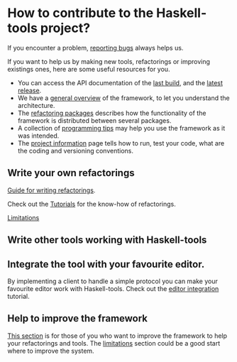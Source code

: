 # How to contribute to the Haskell-tools project?

If you encounter a problem, [reporting bugs](report-bugs.md) always helps us.

If you want to help us by making new tools, refactorings or improving existings ones, here are some useful resources for you.
 - You can access the API documentation of the [last build](https://haskell-tools.github.io/master/api/index.html), and the [latest release](https://www.stackage.org/nightly/hoogle?q=haskell-tools).
 - We have a [general overview](development/framework-overview.md) of the framework, to let you understand the architecture.
 - The [refactoring packages](development/packages.md) describes how the functionality of the framework is distributed between several packages.
 - A collection of [programming tips](development/general-tips.md) may help you use the framework as it was intended.
 - The [project information](development/project-info.md) page tells how to run, test your code, what are the coding and versioning conventions.

## Write your own refactorings

[Guide for writing refactorings](development/refactoring-guide.md).

Check out the [Tutorials](development/tutorials.md) for the know-how of refactorings.

[Limitations](development/limitations.md)

## Write other tools working with Haskell-tools

## Integrate the tool with your favourite editor.

By implementing a client to handle a simple protocol you can make your favourite editor work with Haskell-tools. Check out the [editor integration](development/editor-integration.md) tutorial.

## Help to improve the framework

[This section](development/framework-improvement.md) is for those of you who want to improve the framework to help your refactorings and tools. The [limitations](development/limitations.md) section could be a good start where to improve the system.
